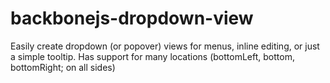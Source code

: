 backbonejs-dropdown-view
========================

Easily create dropdown (or popover) views for menus, inline editing, or just a simple tooltip. Has support for many locations (bottomLeft, bottom, bottomRight; on all sides)